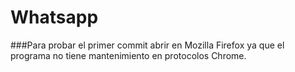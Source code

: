 Whatsapp
===============

###Para probar el primer commit abrir en Mozilla Firefox ya que el programa no tiene mantenimiento en protocolos Chrome.
